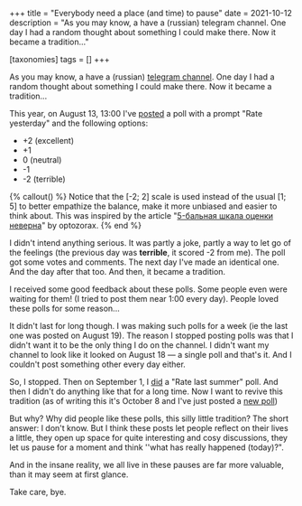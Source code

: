 +++
title = "Everybody need a place (and time) to pause"
date = 2021-10-12
description = "As you may know, a have a (russian) telegram channel. One day I had a random thought about something I could make there. Now it became a tradition..."

[taxonomies] 
tags = []
+++

As you may know, a have a (russian) [telegram channel](https://t.me/ihatereality). One day I had a random thought about something I could make there. Now it became a tradition...

<!-- more -->

This year, on August 13, 13:00 I've [posted](https://t.me/ihatereality/2282) a poll with a prompt "Rate yesterday" and the following options:

- +2 (excellent)
- +1
- 0 (neutral)
- -1
- -2 (terrible)

{% callout() %}
Notice that the [-2; 2] scale is used instead of the usual [1; 5] to better empathize the balance, make it more unbiased and easier to think about. This was inspired by the article "[5-бальная шкала оценки неверна](https://optozorax.github.io/p/5-point-ratings-are-wrong/)" by optozorax.
{% end %}

I didn't intend anything serious. It was partly a joke, partly a way to let go of the feelings (the previous day was **terrible**, it scored -2 from me). The poll got some votes and comments. The next day I've made an identical one. And the day after that too. And then, it became a tradition.

I received some good feedback about these polls. Some people even were waiting for them! (I tried to post them near 1:00 every day). People loved these polls for some reason...

It didn't last for long though. I was making such polls for a week (ie the last one was posted on August 19). The reason I stopped posting polls was that I didn't want it to be the only thing I do on the channel. I didn't want my channel to look like it looked on August 18 — a single poll and that's it. And I couldn't post something other every day either.

So, I stopped. Then on September 1, I [did](https://t.me/ihatereality/2328) a "Rate last summer" poll. And then I didn't do anything like that for a long time. Now I want to revive this tradition (as of writing this it's October 8 and I've just posted a [new poll](https://t.me/ihatereality/2425))

But why? Why did people like these polls, this silly little tradition? The short answer: I don't know. But I think these posts let people reflect on their lives a little, they open up space for quite interesting and cosy discussions, they let us pause for a moment and think ''what has really happened (today)?".

And in the insane reality, we all live in these pauses are far more valuable, than it may seem at first glance.

Take care, bye.
